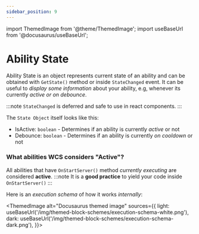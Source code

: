 ```yaml
---
sidebar_position: 9
---
```


import ThemedImage from '@theme/ThemedImage';
import useBaseUrl from '@docusaurus/useBaseUrl';

# Ability State

Ability State is an object represents current state of an ability and can be obtained with `GetState()` method or inside `StateChanged` event.
It can be useful to *display some information* about your ability, e.g, whenever its currently *active or on debounce*.

:::note
`StateChanged` is deferred and safe to use in react components.
:::

The `State Object` itself looks like this:
 - IsActive: `boolean` - Determines if an ability is currently *active* or not
 - Debounce: `boolean` - Determines if an ability is currently *on cooldown* or not

### What abilities **WCS** considers "Active"?

All abilities that have `OnStartServer()` method *currently executing* are considered **active**.
:::note
It is a **good practice** to yield your code inside `OnStartServer()`
:::

Here is an *execution schema* of how it works *internally*:

<ThemedImage
  alt="Docusaurus themed image"
  sources={{
    light: useBaseUrl('/img/themed-block-schemes/execution-schema-white.png'),
    dark: useBaseUrl('/img/themed-block-schemes/execution-schema-dark.png'),
  }}>
</ThemedImage>